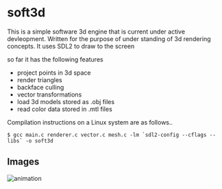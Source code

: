 # soft3d

This is a simple software 3d engine that is current under active devleopment. Written for the purpose of under standing of 3d rendering concepts. It uses SDL2 to draw to the screen

so far it has the following features

* project points in 3d space
* render triangles
* backface culling
* vector transformations
* load 3d models stored as .obj files
* read color data stored in .mtl files

Compilation instructions on a Linux system are as follows..

	$ gcc main.c renderer.c vector.c mesh.c -lm `sdl2-config --cflags --libs` -o soft3d    

## Images 
![animation](https://i.imgur.com/ciD5IL9.gif)


